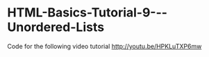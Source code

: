 HTML-Basics-Tutorial-9---Unordered-Lists
========================================

Code for the following video tutorial http://youtu.be/HPKLuTXP6mw
